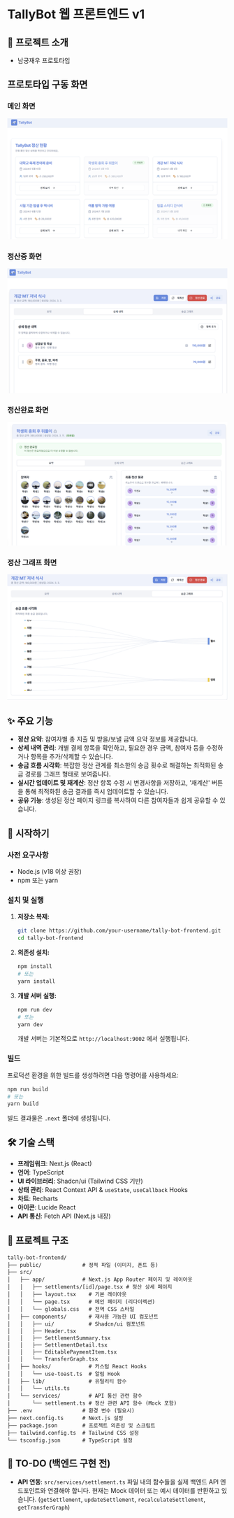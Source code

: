 # TallyBot 웹 프론트엔드 v1

## 📖 프로젝트 소개
*   남궁재우 프로토타입

## 프로토타입 구동 화면

### 메인 화면
![메인 화면](./img/screenshots/tally-bot_sample_main.png)

### 정산중 화면
![정산중 화면](./img/screenshots/tally-bot_sample_doing.png)


### 정산완료 화면
![정산완료 화면](./img/screenshots/tally-bot_sample_done.png)

### 정산 그래프 화면
![정산 그래프 화면](./img/screenshots/tally-bot_sample_graph.png)

## ✨ 주요 기능
*   **정산 요약**: 참여자별 총 지출 및 받을/보낼 금액 요약 정보를 제공합니다.
*   **상세 내역 관리**: 개별 결제 항목을 확인하고, 필요한 경우 금액, 참여자 등을 수정하거나 항목을 추가/삭제할 수 있습니다.
*   **송금 흐름 시각화**: 복잡한 정산 관계를 최소한의 송금 횟수로 해결하는 최적화된 송금 경로를 그래프 형태로 보여줍니다.
*   **실시간 업데이트 및 재계산**: 정산 항목 수정 시 변경사항을 저장하고, '재계산' 버튼을 통해 최적화된 송금 결과를 즉시 업데이트할 수 있습니다.
*   **공유 기능**: 생성된 정산 페이지 링크를 복사하여 다른 참여자들과 쉽게 공유할 수 있습니다.

## 🚀 시작하기

### 사전 요구사항
*   Node.js (v18 이상 권장)
*   npm 또는 yarn

### 설치 및 실행
1.  **저장소 복제:**
    ```bash
    git clone https://github.com/your-username/tally-bot-frontend.git
    cd tally-bot-frontend
    ```

2.  **의존성 설치:**
    ```bash
    npm install
    # 또는
    yarn install
    ```

3.  **개발 서버 실행:**
    ```bash
    npm run dev
    # 또는
    yarn dev
    ```
    개발 서버는 기본적으로 `http://localhost:9002` 에서 실행됩니다.

### 빌드
프로덕션 환경을 위한 빌드를 생성하려면 다음 명령어를 사용하세요:
```bash
npm run build
# 또는
yarn build
```
빌드 결과물은 `.next` 폴더에 생성됩니다.

## 🛠️ 기술 스택
*   **프레임워크**: Next.js (React)
*   **언어**: TypeScript
*   **UI 라이브러리**: Shadcn/ui (Tailwind CSS 기반)
*   **상태 관리**: React Context API & `useState`, `useCallback` Hooks
*   **차트**: Recharts
*   **아이콘**: Lucide React
*   **API 통신**: Fetch API (Next.js 내장)

## 📁 프로젝트 구조
```
tally-bot-frontend/
├── public/             # 정적 파일 (이미지, 폰트 등)
├── src/
│   ├── app/            # Next.js App Router 페이지 및 레이아웃
│   │   ├── settlements/[id]/page.tsx # 정산 상세 페이지
│   │   ├── layout.tsx    # 기본 레이아웃
│   │   └── page.tsx      # 메인 페이지 (리다이렉션)
│   │   └── globals.css   # 전역 CSS 스타일
│   ├── components/       # 재사용 가능한 UI 컴포넌트
│   │   ├── ui/           # Shadcn/ui 컴포넌트
│   │   ├── Header.tsx
│   │   ├── SettlementSummary.tsx
│   │   ├── SettlementDetail.tsx
│   │   ├── EditablePaymentItem.tsx
│   │   └── TransferGraph.tsx
│   ├── hooks/            # 커스텀 React Hooks
│   │   └── use-toast.ts  # 알림 Hook
│   ├── lib/              # 유틸리티 함수
│   │   └── utils.ts
│   └── services/         # API 통신 관련 함수
│       └── settlement.ts # 정산 관련 API 함수 (Mock 포함)
├── .env                # 환경 변수 (필요시)
├── next.config.ts      # Next.js 설정
├── package.json        # 프로젝트 의존성 및 스크립트
├── tailwind.config.ts  # Tailwind CSS 설정
└── tsconfig.json       # TypeScript 설정
```

## 📝 TO-DO (백엔드 구현 전)
*   **API 연동**: `src/services/settlement.ts` 파일 내의 함수들을 실제 백엔드 API 엔드포인트와 연결해야 합니다. 현재는 Mock 데이터 또는 예시 데이터를 반환하고 있습니다. (`getSettlement`, `updateSettlement`, `recalculateSettlement`, `getTransferGraph`)
